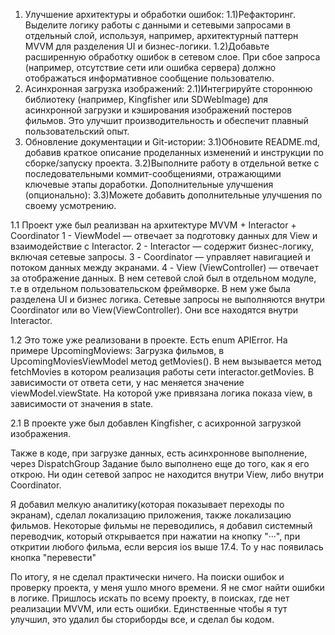 1. Улучшение архитектуры и обработки ошибок:
 1.1)Рефакторинг. Выделите логику работы с данными и сетевыми запросами в
отдельный слой, используя, например, архитектурный паттерн MVVM для
разделения UI и бизнес-логики.
 1.2)Добавьте расширенную обработку ошибок в сетевом слое. При сбое запроса
(например, отсутствие сети или ошибка сервера) должно отображаться
информативное сообщение пользователю.
2. Асинхронная загрузка изображений:
 2.1)Интегрируйте стороннюю библиотеку (например, Kingfisher или SDWebImage) для
асинхронной загрузки и кэширования изображений постеров фильмов. Это
улучшит производительность и обеспечит плавный пользовательский опыт.
3. Обновление документации и Git-истории:
 3.1)Обновите README.md, добавив краткое описание проделанных изменений и
инструкции по сборке/запуску проекта.
 3.2)Выполните работу в отдельной ветке с последовательными коммит-сообщениями,
отражающими ключевые этапы доработки.
Дополнительные улучшения (опционально):
 3.3)Можете добавить дополнительные улучшения по своему усмотрению.

1.1
Проект уже был реализван на архитектуре MVVM + Interactor + Coordinator
    1 - ViewModel — отвечает за подготовку данных для View и взаимодействие с Interactor.
    2 - Interactor — содержит бизнес-логику, включая сетевые запросы.
    3 - Coordinator — управляет навигацией и потоком данных между экранами.
    4 - View (ViewController) — отвечает за отображение данных.
В нем сетевой слой был в отдельном модуле, т.е в отдельном пользовательском фреймворке. 
В нем уже была разделена UI и бизнес логика. Сетевые запросы не выполняются внутри Coordinator или во View(ViewController). Они все находятся внутри Interactor. 

1.2
Это тоже уже реализовани в проекте. 
Есть enum APIError. 
На примере UpcomingMoviews:
Загрузка фильмов, в UpcomingMoviesViewModel метод getMovies(). В нем вызывается метод fetchMovies в котором реализация работы сети interactor.getMovies. В зависимости от ответа сети, у нас меняется значение viewModel.viewState. На которой уже привязана логика показа view, в зависимости от значения в state. 

2.1 
  В проекте уже был добавлен Kingfisher, с асихронной загрузкой изображения.

Также в коде, при загрузке данных, есть асинхроннове выполнение, через DispatchGroup
Задание было выполнено еще до того, как я его открою. Ни один сетевой запрос не находится внутри View, либо внутри Coordinator. 


Я добавил мелкую аналитику(которая показывает переходы по экранам), сделал локализацию приложения, также локализацию фильмов. Некоторые фильмы не переводились, я добавил системный переводчик, который открывается при нажатии на кнопку "···", при откритии любого фильма, если версия ios выше 17.4. То у нас появилась кнопка "перевести"

По итогу, я не сделал практически ничего. На поиски ошибок и проверку проекта, у меня ушло много времени. Я не смог найти ошибки в логике. Пришлось искать по всему проекту, в поисках, где нет реализации MVVM, или есть ошибки. Единственные чтобы я тут улучшил, это удалил бы сториборды все, и сделал бы кодом. 


   
